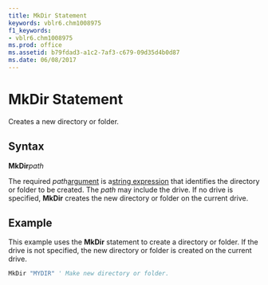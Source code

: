 ```yaml
---
title: MkDir Statement
keywords: vblr6.chm1008975
f1_keywords:
- vblr6.chm1008975
ms.prod: office
ms.assetid: b79fdad3-a1c2-7af3-c679-09d35d4b0d87
ms.date: 06/08/2017
---
```



# MkDir Statement

Creates a new directory or folder.

## Syntax

**MkDir**_path_

The required  _path_[argument](../../Glossary/vbe-glossary.md#argument) is a[string expression](../../Glossary/vbe-glossary.md#string-expression) that identifies the directory or folder to be created. The _path_ may include the drive. If no drive is specified, **MkDir** creates the new directory or folder on the current drive.

## Example

This example uses the  **MkDir** statement to create a directory or folder. If the drive is not specified, the new directory or folder is created on the current drive.


```vb
MkDir "MYDIR" ' Make new directory or folder. 

```


